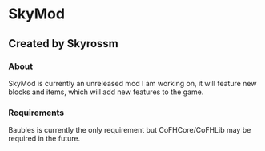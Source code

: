 # SkyMod
## Created by Skyrossm
### About
SkyMod is currently an unreleased mod I am working on, it will feature new blocks and items, which will add new features to the game.

### Requirements
Baubles is currently the only requirement but CoFHCore/CoFHLib may be required in the future.